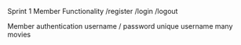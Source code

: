Sprint 1 
Member Functionality 
    /register
    /login
    /logout

Member
    authentication
    username / password
    unique username
    many movies


